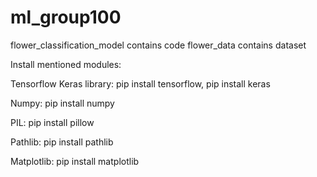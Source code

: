 # ml_group100

flower_classification_model contains code
flower_data contains dataset

Install mentioned modules:

Tensorflow Keras library:
pip install tensorflow,
pip install keras

Numpy:
pip install numpy

PIL:
pip install pillow

Pathlib:
pip install pathlib

Matplotlib:
pip install matplotlib
